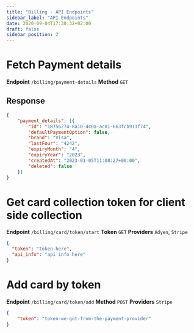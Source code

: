 ```yaml
---
title: "Billing - API Endpoints"
sidebar_label: "API Endpoints"
date: 2020-09-04T17:30:32+02:00
draft: false
sidebar_position: 2
---
```


# Fetch Payment details

**Endpoint** `/billing/payment-details`
**Method** `GET`

## Response

```json
{
	"payment_details": [{
		"id": "18756274-8a10-4c0a-ac01-663fcb911f74",
		"defaultPaymentOption": false,
		"brand": "Visa",
		"lastFour": "4242",
		"expiryMonth": "4",
		"expiryYear": "2023",
		"createdAt": "2023-01-05T11:08:27+00:00",
		"deleted": false
	}]
}
```

# Get card collection token for client side collection

**Endpoint** `/billing/card/token/start`
**Token** `GET`
**Providers** `Adyen`, `Stripe`

```json
{
  "token": "token-here",
  "api_info": "api info here"
}
```

# Add card by token

**Endpoint** `/billing/card/token/add`
**Method** `POST`
**Providers** `Stripe`

```json
{
    "token": "token-we-got-from-the-payment-provider"
}
```
